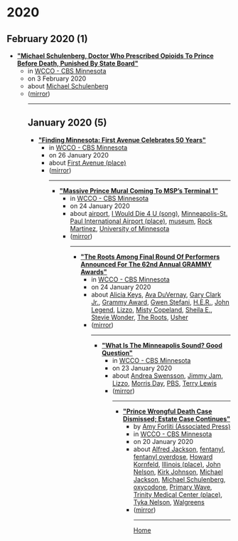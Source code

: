 # 2020

## February 2020 (1)

 - [**"Michael Schulenberg, Doctor Who Prescribed Opioids To Prince Before Death, Punished By State Board"**](https://minnesota.cbslocal.com/2020/02/03/michael-schulenberg-doctor-who-prescribed-opioids-to-prince-before-death-punished-by-state-board/)<ul><li>in [WCCO - CBS Minnesota](https://minnesota.cbslocal.com/)</li><li>on 3 February 2020</li><li>about [Michael Schulenberg](../../topics/michael-schulenberg/index.md)</li><li>([mirror](https://web.archive.org/web/*/https://minnesota.cbslocal.com/2020/02/03/michael-schulenberg-doctor-who-prescribed-opioids-to-prince-before-death-punished-by-state-board/))</li><ul>

----

## January 2020 (5)

 - [**"Finding Minnesota: First Avenue Celebrates 50 Years"**](https://minnesota.cbslocal.com/2020/01/26/finding-minnesota-first-avenue-celebrates-50-years/)<ul><li>in [WCCO - CBS Minnesota](https://minnesota.cbslocal.com/)</li><li>on 26 January 2020</li><li>about [First Avenue (place)](../../topics/place/first-avenue/index.md)</li><li>([mirror](https://web.archive.org/web/*/https://minnesota.cbslocal.com/2020/01/26/finding-minnesota-first-avenue-celebrates-50-years/))</li><ul>

----

 - [**"Massive Prince Mural Coming To MSP’s Terminal 1"**](https://minnesota.cbslocal.com/2020/01/24/massive-prince-mural-coming-to-msps-terminal-1/)<ul><li>in [WCCO - CBS Minnesota](https://minnesota.cbslocal.com/)</li><li>on 24 January 2020</li><li>about [airport](../../topics/airport/index.md), [I Would Die 4 U (song)](../../topics/song/i-would-die-4-u/index.md), [Minneapolis-St. Paul International Airport (place)](../../topics/place/minneapolis-st-paul-international-airport/index.md), [museum](../../topics/museum/index.md), [Rock Martinez](../../topics/rock-martinez/index.md), [University of Minnesota](../../topics/university-of-minnesota/index.md)</li><li>([mirror](https://web.archive.org/web/*/https://minnesota.cbslocal.com/2020/01/24/massive-prince-mural-coming-to-msps-terminal-1/))</li><ul>

----

 - [**"The Roots Among Final Round Of Performers Announced For The 62nd Annual GRAMMY Awards"**](https://minnesota.cbslocal.com/2020/01/24/the-roots-sheila-e-grammy-awards-performers/)<ul><li>in [WCCO - CBS Minnesota](https://minnesota.cbslocal.com/)</li><li>on 24 January 2020</li><li>about [Alicia Keys](../../topics/alicia-keys/index.md), [Ava DuVernay](../../topics/ava-duvernay/index.md), [Gary Clark Jr.](../../topics/gary-clark-jr/index.md), [Grammy Award](../../topics/grammy-award/index.md), [Gwen Stefani](../../topics/gwen-stefani/index.md), [H.E.R.](../../topics/h-e-r/index.md), [John Legend](../../topics/john-legend/index.md), [Lizzo](../../topics/lizzo/index.md), [Misty Copeland](../../topics/misty-copeland/index.md), [Sheila E.](../../topics/sheila-e/index.md), [Stevie Wonder](../../topics/stevie-wonder/index.md), [The Roots](../../topics/the-roots/index.md), [Usher](../../topics/usher/index.md)</li><li>([mirror](https://web.archive.org/web/*/https://minnesota.cbslocal.com/2020/01/24/the-roots-sheila-e-grammy-awards-performers/))</li><ul>

----

 - [**"What Is The Minneapolis Sound? Good Question"**](https://minnesota.cbslocal.com/2020/01/23/what-is-the-minneapolis-sound-good-question/)<ul><li>in [WCCO - CBS Minnesota](https://minnesota.cbslocal.com/)</li><li>on 23 January 2020</li><li>about [Andrea Swensson](../../topics/andrea-swensson/index.md), [Jimmy Jam](../../topics/jimmy-jam/index.md), [Lizzo](../../topics/lizzo/index.md), [Morris Day](../../topics/morris-day/index.md), [PBS](../../topics/pbs/index.md), [Terry Lewis](../../topics/terry-lewis/index.md)</li><li>([mirror](https://web.archive.org/web/*/https://minnesota.cbslocal.com/2020/01/23/what-is-the-minneapolis-sound-good-question/))</li><ul>

----

 - [**"Prince Wrongful Death Case Dismissed; Estate Case Continues"**](https://minnesota.cbslocal.com/2020/01/20/prince-wrongful-death-case-dismissed-estate-case-continues/)<ul><li>by [Amy Forliti (Associated Press)](../../authors/associated-press/amy-forliti/index.md)</li><li>in [WCCO - CBS Minnesota](https://minnesota.cbslocal.com/)</li><li>on 20 January 2020</li><li>about [Alfred Jackson](../../topics/alfred-jackson/index.md), [fentanyl](../../topics/fentanyl/index.md), [fentanyl overdose](../../topics/fentanyl-overdose/index.md), [Howard Kornfeld](../../topics/howard-kornfeld/index.md), [Illinois (place)](../../topics/place/illinois/index.md), [John Nelson](../../topics/john-nelson/index.md), [Kirk Johnson](../../topics/kirk-johnson/index.md), [Michael Jackson](../../topics/michael-jackson/index.md), [Michael Schulenberg](../../topics/michael-schulenberg/index.md), [oxycodone](../../topics/oxycodone/index.md), [Primary Wave](../../topics/primary-wave/index.md), [Trinity Medical Center (place)](../../topics/place/trinity-medical-center/index.md), [Tyka Nelson](../../topics/tyka-nelson/index.md), [Walgreens](../../topics/walgreens/index.md)</li><li>([mirror](https://web.archive.org/web/*/https://minnesota.cbslocal.com/2020/01/20/prince-wrongful-death-case-dismissed-estate-case-continues/))</li><ul>

----

[Home](../index.md)
